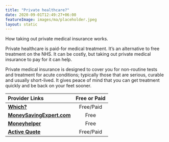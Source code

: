 ```yaml
---
title: "Private healthcare?"
date: 2020-09-01T12:49:27+06:00
featureImage: images/ma/placeholder.jpeg
layout: static
---
```


How taking out private medical insurance works.

Private healthcare is paid-for medical treatment. It’s an alternative to free treatment on the NHS. It can be costly, but taking out private medical insurance to pay for it can help.

Private medical insurance is designed to cover you for non-routine tests and treatment for acute conditions; typically those that are serious, curable and usually short-lived. It gives peace of mind that you can get treatment quickly and be back on your feet sooner.

| Provider Links      | Free or Paid  |  
| :-----------          | :--------------:      |  
| [**Which?**](https://www.which.co.uk/money/insurance/health-insurance/get-the-best-private-health-insurance-a22mw2v9035j) | Free/Paid | 
| [**MoneySavingExpert.com**](https://www.moneysavingexpert.com/insurance/cheap-health-insurance/) | Free | 
| [**Moneyhelper**](https://www.moneyhelper.org.uk/en/everyday-money/insurance/do-you-need-private-medical-insurance) | Free | 
| [**Active Quote**](https://www.activequote.com/) | Free/Paid | 
  

<br/><br/>






